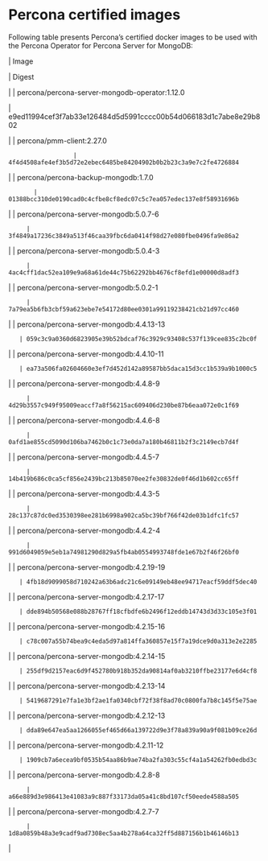 # Percona certified images

Following table presents Percona’s certified docker images to be used with the
Percona Operator for Percona Server for MongoDB:

| Image

 | Digest

 |
| percona/percona-server-mongodb-operator:1.12.0

 | e9ed11994cef3f7ab33e126484d5d5991cccc00b54d066183d1c7abe8e29b802

 |
| percona/pmm-client:2.27.0

                      | 4f4d4508afe4ef3b5d72e2ebec6485be84204902b0b2b23c3a9e7c2fe4726884

 |
| percona/percona-backup-mongodb:1.7.0

           | 01388bcc310de0190cad0c4cfbe8cf8edc07c5c7ea057edec137e8f58931696b

 |
| percona/percona-server-mongodb:5.0.7-6

         | 3f4849a17236c3849a513f46caa39fbc6da0414f98d27e080fbe0496fa9e86a2

 |
| percona/percona-server-mongodb:5.0.4-3

         | 4ac4cff1dac52ea109e9a68a61de44c75b62292bb4676cf8efd1e00000d8adf3

 |
| percona/percona-server-mongodb:5.0.2-1

         | 7a79ea5b6fb3cbf59a623ebe7e54172d80ee0301a99119238421cb21d97cc460

 |
| percona/percona-server-mongodb:4.4.13-13

       | 059c3c9a0360d6823905e39b52bdcaf76c3929c93408c537f139cee835c2bc0f

 |
| percona/percona-server-mongodb:4.4.10-11

       | ea73a506fa02604660e3ef7d452d142a89587bb5daca15d3cc1b539a9b1000c5

 |
| percona/percona-server-mongodb:4.4.8-9

         | 4d29b3557c949f95009eaccf7a8f56215ac609406d230be87b6eaa072e0c1f69

 |
| percona/percona-server-mongodb:4.4.6-8

         | 0afd1ae855cd5090d106ba7462b0c1c73e0da7a180b46811b2f3c2149ecb7d4f

 |
| percona/percona-server-mongodb:4.4.5-7

         | 14b419b686c0ca5cf856e2439bc213b85070ee2fe30832de0f46d1b602cc65ff

 |
| percona/percona-server-mongodb:4.4.3-5

         | 28c137c87dc0ed3530398ee281b6998a902ca5bc39bf766f42de03b1dfc1fc57

 |
| percona/percona-server-mongodb:4.4.2-4

         | 991d6049059e5eb1a74981290d829a5fb4ab0554993748fde1e67b2f46f26bf0

 |
| percona/percona-server-mongodb:4.2.19-19

       | 4fb18d9099058d710242a63b6adc21c6e09149eb48ee94717eacf59ddf5dec40

 |
| percona/percona-server-mongodb:4.2.17-17

       | dde894b50568e088b28767ff18cfbdfe6b2496f12eddb14743d3d33c105e3f01

 |
| percona/percona-server-mongodb:4.2.15-16

       | c78c007a55b74bea9c4eda5d97a814ffa360857e15f7a19dce9d0a313e2e2285

 |
| percona/percona-server-mongodb:4.2.14-15

       | 255df9d2157eac6d9f452780b918b352da90814af0ab3210ffbe23177e6d4cf8

 |
| percona/percona-server-mongodb:4.2.13-14

       | 5419687291e7fa1e3bf2ae1fa0340cbf72f38f8ad70c0800fa7b8c145f5e75ae

 |
| percona/percona-server-mongodb:4.2.12-13

       | dda89e647ea5aa1266055ef465d66a139722d9e3f78a839a90a9f081b09ce26d

 |
| percona/percona-server-mongodb:4.2.11-12

       | 1909cb7a6ecea9bf0535b54aa86b9ae74ba2fa303c55cf4a1a54262fb0edbd3c

 |
| percona/percona-server-mongodb:4.2.8-8

         | a66e889d3e986413e41083a9c887f33173da05a41c8bd107cf50eede4588a505

 |
| percona/percona-server-mongodb:4.2.7-7

         | 1d8a0859b48a3e9cadf9ad7308ec5aa4b278a64ca32ff5d887156b1b46146b13

 |
